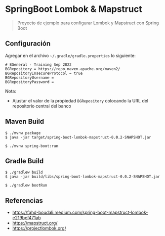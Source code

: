 # SpringBoot Lombok & Mapstruct

>Proyecto de ejemplo para configurar Lombok y Mapstruct con Spring Boot

## Configuración

Agregar en el archivo `~/.gradle/gradle.properties` lo siguiente:

```properties
# BGeneral - Training Sep 2022
BGRepository = https://repo.maven.apache.org/maven2/
BGRepositoryInsecureProtocol = true
BGRepositoryUsername = 
BGRepositoryPassword = 
```

Nota:
- Ajustar el valor de la propiedad `BGRepository` colocando la URL del repositorio central del banco

## Maven Build

```
$ ./mvnw package
$ java -jar target/spring-boot-lombok-mapstruct-0.0.2-SNAPSHOT.jar

$ ./mvnw spring-boot:run
```

## Gradle Build

```
$ ./gradlew build
$ java -jar build/libs/spring-boot-lombok-mapstruct-0.0.2-SNAPSHOT.jar

$ ./gradlew bootRun
```

## Referencias

- https://fahd-boudali.medium.com/spring-boot-mapstruct-lombok-e219bef471ab
- https://mapstruct.org/
- https://projectlombok.org/
